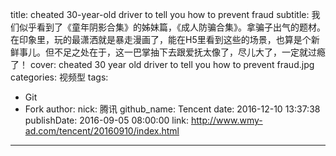 title: cheated 30-year-old driver to tell you how to prevent fraud
subtitle: 我们似乎看到了《童年阴影合集》的姊妹篇，《成人防骗合集》。拿骗子出气的题材。在印象里，玩的最潇洒就是暴走漫画了，能在H5里看到这些的场景，也算是个新鲜事儿。但不足之处在于，这一巴掌抽下去跟爱抚太像了，尽儿大了，一定就过瘾了！
cover: cheated 30 year old driver to tell you how to prevent fraud.jpg
categories: 视频型
tags:
  - Git
  - Fork
author:
  nick: 腾讯
  github_name: Tencent
date: 2016-12-10 13:37:38
publishDate: 2016-09-05 08:00:00
link: http://www.wmy-ad.com/tencent/20160910/index.html
---
